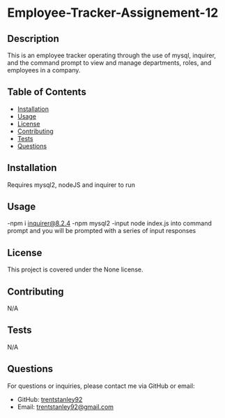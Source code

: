 # Employee-Tracker-Assignement-12

## Description
This is an employee tracker operating through the use of mysql, inquirer, and the command prompt to view and manage departments, roles, and employees in a company. 

## Table of Contents
- [Installation](#installation)
- [Usage](#usage)
- [License](#license)
- [Contributing](#contributing)
- [Tests](#tests)
- [Questions](#questions)

## Installation
Requires mysql2, nodeJS and inquirer to run

## Usage
-npm i inquirer@8.2.4 
-npm mysql2
-input node index.js into command prompt and you will be prompted with a series of input responses

## License
This project is covered under the None license.

## Contributing
N/A

## Tests
N/A

## Questions
For questions or inquiries, please contact me via GitHub or email:
- GitHub: [trentstanley92](https://github.com/trentstanley92)
- Email: trentstanley92@gmail.com
